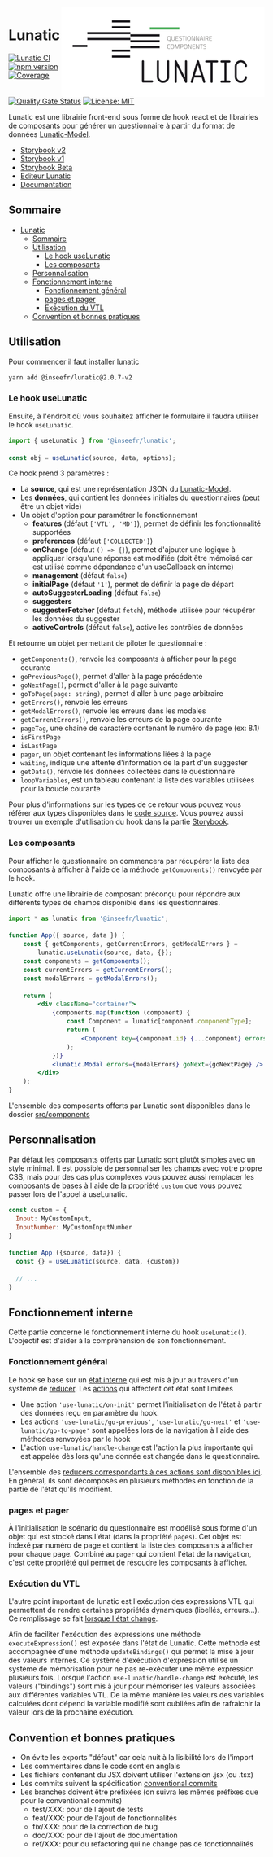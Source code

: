 <img align="right" src="docs/img/lunatic-logo.png" alt="Lunatic logo"/>

# Lunatic

[![Lunatic CI](https://github.com/InseeFr/Lunatic/actions/workflows/ci.yml/badge.svg)](https://github.com/InseeFr/Lunatic/actions/workflows/ci.yml)
[![npm version](https://badge.fury.io/js/%40inseefr%2Flunatic.svg)](https://badge.fury.io/js/%40inseefr%2Flunatic)
[![Coverage](https://sonarcloud.io/api/project_badges/measure?project=InseeFr_Lunatic&metric=coverage)](https://sonarcloud.io/dashboard?id=InseeFr_Lunatic)
[![Quality Gate Status](https://sonarcloud.io/api/project_badges/measure?project=InseeFr_Lunatic&metric=alert_status)](https://sonarcloud.io/dashboard?id=InseeFr_Lunatic)
[![License: MIT](https://img.shields.io/badge/License-MIT-blue.svg)](https://opensource.org/licenses/MIT)

Lunatic est une librairie front-end sous forme de hook react et de librairies de composants pour générer un questionnaire à partir du format de données [Lunatic-Model](https://github.com/InseeFr/Lunatic-Model).

- [Storybook v2](https://inseefr.github.io/Lunatic/storybook-v2)
- [Storybook v1](https://inseefr.github.io/Lunatic/storybook-v1)
- [Storybook Beta](https://inseefr.github.io/Lunatic/storybook-beta)
- [Editeur Lunatic](https://inseefr.github.io/Lunatic/editor/)
- [Documentation](https://inseefr.github.io/Lunatic/fr/)

## Sommaire

- [Lunatic](#lunatic)
	- [Sommaire](#sommaire)
	- [Utilisation](#utilisation)
		- [Le hook useLunatic](#le-hook-uselunatic)
		- [Les composants](#les-composants)
	- [Personnalisation](#personnalisation)
	- [Fonctionnement interne](#fonctionnement-interne)
		- [Fonctionnement général](#fonctionnement-général)
		- [pages et pager](#pages-et-pager)
		- [Exécution du VTL](#exécution-du-vtl)
	- [Convention et bonnes pratiques](#convention-et-bonnes-pratiques)

## Utilisation

Pour commencer il faut installer lunatic

```bash
yarn add @inseefr/lunatic@2.0.7-v2
```

### Le hook useLunatic

Ensuite, à l'endroit où vous souhaitez afficher le formulaire il faudra utiliser le hook `useLunatic`. 

```js
import { useLunatic } from '@inseefr/lunatic';

const obj = useLunatic(source, data, options);
```

Ce hook prend 3 paramètres :

- La **source**, qui est une représentation JSON du [Lunatic-Model](https://github.com/InseeFr/Lunatic-Model).
- Les **données**, qui contient les données initiales du questionnaires (peut être un objet vide)
- Un objet d'option pour paramétrer le fonctionnement
  - **features** (défaut `['VTL', 'MD']`), permet de définir les fonctionnalité supportées
  - **preferences** (défaut `['COLLECTED']`)
  - **onChange** (défaut `() => {}`), permet d'ajouter une logique à appliquer lorsqu'une réponse est modifiée (doit être mémoïsé car est utilisé comme dépendance d'un useCallback en interne)
  - **management** (défaut `false`)
  - **initialPage** (défaut `'1'`), permet de définir la page de départ
  - **autoSuggesterLoading** (défaut `false`)
  - **suggesters**
  - **suggesterFetcher** (défaut `fetch`), méthode utilisée pour récupérer les données du suggester
  - **activeControls** (défaut `false`), active les contrôles de données

Et retourne un objet permettant de piloter le questionnaire :

- `getComponents()`, renvoie les composants à afficher pour la page courante
- `goPreviousPage()`, permet d'aller à la page précédente
- `goNextPage()`, permet d'aller à la page suivante
- `goToPage(page: string)`, permet d'aller à une page arbitraire
- `getErrors()`, renvoie les erreurs
- `getModalErrors()`, renvoie les erreurs dans les modales
- `getCurrentErrors()`, renvoie les erreurs de la page courante
- `pageTag`, une chaine de caractère contenant le numéro de page (ex: 8.1)
- `isFirstPage`
- `isLastPage`
- `pager`, un objet contenant les informations liées à la page
- `waiting`, indique une attente d'information de la part d'un suggester
- `getData()`, renvoie les données collectées dans le questionnaire
- `loopVariables`, est un tableau contenant la liste des variables utilisées pour la boucle courante

Pour plus d'informations sur les types de ce retour vous pouvez vous référer aux types disponibles dans le [code source](https://github.com/InseeFr/Lunatic/blob/v2-typescript/src/use-lunatic/type.ts#L64-L200). Vous pouvez aussi trouver un exemple d'utilisation du hook dans la partie [Storybook](https://github.com/InseeFr/Lunatic/blob/v2-develop/src/stories/utils/orchestrator.js#L69-L93).

### Les composants

Pour afficher le questionnaire on commencera par récupérer la liste des composants à afficher à l'aide de la méthode `getComponents()` renvoyée par le hook.

Lunatic offre une librairie de composant préconçu pour répondre aux différents types de champs disponible dans les questionnaires.

```jsx
import * as lunatic from '@inseefr/lunatic';

function App({ source, data }) {
	const { getComponents, getCurrentErrors, getModalErrors } =
		lunatic.useLunatic(source, data, {});
	const components = getComponents();
	const currentErrors = getCurrentErrors();
	const modalErrors = getModalErrors();

	return (
		<div className="container">
			{components.map(function (component) {
				const Component = lunatic[component.componentType];
				return (
					<Component key={component.id} {...component} errors={currentErrors} />
				);
			})}
			<lunatic.Modal errors={modalErrors} goNext={goNextPage} />
		</div>
	);
}
```

L'ensemble des composants offerts par Lunatic sont disponibles dans le dossier [src/components](https://github.com/InseeFr/Lunatic/blob/v2-develop/src/components/components.js)

## Personnalisation

Par défaut les composants offerts par Lunatic sont plutôt simples avec un style minimal. Il est possible de personnaliser les champs avec votre propre CSS, mais pour des cas plus complexes vous pouvez aussi remplacer les composants de bases à l'aide de la propriété `custom` que vous pouvez passer lors de l'appel à useLunatic.

```jsx
const custom = {
  Input: MyCustomInput,
  InputNumber: MyCustomInputNumber
}

function App ({source, data}) {
  const {} = useLunatic(source, data, {custom})
  
  // ...
}
```

## Fonctionnement interne

Cette partie concerne le fonctionnement interne du hook `useLunatic()`. L'objectif est d'aider à la compréhension de son fonctionnement.

### Fonctionnement général

Le hook se base sur un [état interne](https://github.com/InseeFr/Lunatic/blob/v2-typescript/src/use-lunatic/type.ts#L64-L200) qui est mis à jour au travers d'un système de [reducer](https://reactjs.org/docs/hooks-reference.html#usereducer). Les [actions](https://github.com/InseeFr/Lunatic/blob/v2-typescript/src/use-lunatic/actions.ts) qui affectent cet état sont limitées

- Une action `'use-lunatic/on-init'` permet l'initialisation de l'état à partir des données reçu en paramètre du hook.
- Les actions `'use-lunatic/go-previous'`, `'use-lunatic/go-next'` et `'use-lunatic/go-to-page'` sont appelées lors de la navigation à l'aide des méthodes renvoyées par le hook
- L'action `use-lunatic/handle-change` est l'action la plus importante qui est appelée dès lors qu'une donnée est changée dans le questionnaire.

L'ensemble des [reducers correspondants à ces actions sont disponibles ici](https://github.com/InseeFr/Lunatic/blob/v2-develop/src/use-lunatic/reducer/reducer.js). En général, ils sont décomposés en plusieurs méthodes en fonction de la partie de l'état qu'ils modifient.

### pages et pager

À l'initialisation le scénario du questionnaire est modélisé sous forme d'un objet qui est stocké dans l'état (dans la propriété `pages`). Cet objet est indexé par numéro de page et contient la liste des composants à afficher pour chaque page. Combiné au `pager` qui contient l'état de la navigation, c'est cette propriété qui permet de résoudre les composants à afficher.

### Exécution du VTL

L'autre point important de lunatic est l'exécution des expressions VTL qui permettent de rendre certaines propriétés dynamiques (libellés, erreurs...). Ce remplissage se fait [lorsque l'état change](https://github.com/InseeFr/Lunatic/blob/v2-develop/src/use-lunatic/commons/use-components-from-state.js).

Afin de faciliter l'exécution des expressions une méthode `executeExpression()` est exposée dans l'état de Lunatic. Cette méthode est accompagnée d'une méthode `updateBindings()` qui permet la mise à jour des valeurs internes. Ce système d'exécution d'expression utilise un système de mémorisation pour ne pas re-exécuter une même expression plusieurs fois. Lorsque l'action `use-lunatic/handle-change` est exécuté, les valeurs ("bindings") sont mis à jour pour mémoriser les valeurs associées aux différentes variables VTL. De la même manière les valeurs des variables calculées dont dépend la variable modifié sont oubliées afin de rafraichir la valeur lors de la prochaine exécution.

## Convention et bonnes pratiques

- On évite les exports "défaut" car cela nuit à la lisibilité lors de l'import
- Les commentaires dans le code sont en anglais
- Les fichiers contenant du JSX doivent utiliser l'extension .jsx (ou .tsx)
- Les commits suivent la spécification [conventional commits](https://www.conventionalcommits.org/en/v1.0.0/)
- Les branches doivent être préfixées (on suivra les mêmes préfixes que pour le conventional commits)
  - test/XXX: pour de l'ajout de tests
  - feat/XXX: pour de l'ajout de fonctionnalités
  - fix/XXX: pour de la correction de bug
  - doc/XXX: pour de l'ajout de documentation
  - ref/XXX: pour du refactoring qui ne change pas de fonctionnalités
